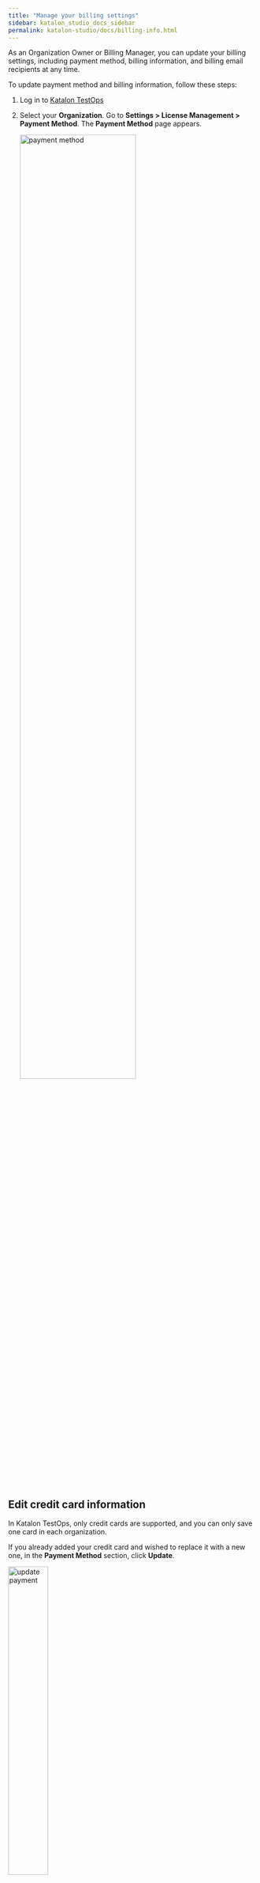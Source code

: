 ```yaml
---
title: "Manage your billing settings"
sidebar: katalon_studio_docs_sidebar
permalink: katalon-studio/docs/billing-info.html
---
```


As an Organization Owner or Billing Manager, you can update your billing settings, including payment method, billing information, and billing email recipients at any time.

To update payment method and billing information, follow these steps:

1. Log in to [Katalon TestOps](https://testops.katalon.io/)
2. Select your **Organization**. Go to **Settings > License Management > Payment Method**. The **Payment Method** page appears.

    <img src="https://github.com/katalon-studio/docs-images/raw/master/katalon-studio/docs/license-mgt/payment-method.png" alt="payment method" width=70%>

## Edit credit card information

In Katalon TestOps, only credit cards are supported, and you can only save one card in each organization.

If you already added your credit card and wished to replace it with a new one, in the **Payment Method** section, click **Update**.

<img src="https://github.com/katalon-studio/docs-images/raw/master/katalon-studio/docs/upgrade-subs/payment-method-update.png" alt="update payment" width="40%">

You can enter another card’s details, then click **Add new card**. The old credit card information is replaced with the new card.

The replaced card is automatically added to other subscriptions for future payments.

## Delete an existing credit card

> Notice:
>
> You cannot undo this action. Once you delete the card, it is permanently removed from your organization.

To delete an existing credit card, in the **Payment Method** section, click **Delete** and confirm your action.

## Update billing information

Katalon sends invoices and other billing-related communication to the Organization Owners or Billing Managers by default. In the **Billing Information** section, you can add cc emails to receive these emails. Cc emails are particularly helpful for an enterprise where the person in charge of billing does not need to be involved in your Katalon Organization.

To update your billing information, in the **Billing Information** section, click **Update** and enter the billing information. Email addresses are separated by commas. When you are done, click **Save Billing Information**.
